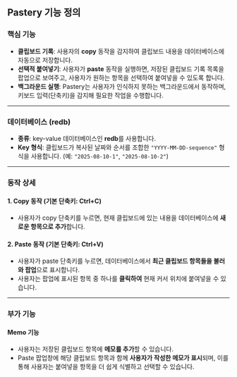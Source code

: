 
## Pastery 기능 정의

### 핵심 기능
- **클립보드 기록**: 사용자의 **copy** 동작을 감지하여 클립보드 내용을 데이터베이스에 자동으로 저장합니다.
- **선택적 붙여넣기**: 사용자가 **paste** 동작을 실행하면, 저장된 클립보드 기록 목록을 팝업으로 보여주고, 사용자가 원하는 항목을 선택하여 붙여넣을 수 있도록 합니다.
- **백그라운드 실행**: Pastery는 사용자가 인식하지 못하는 백그라운드에서 동작하며, 키보드 입력(단축키)을 감지해 필요한 작업을 수행합니다.

---

### 데이터베이스 (redb)
- **종류**: key-value 데이터베이스인 **redb**를 사용합니다.
- **Key 형식**: 클립보드가 복사된 날짜와 순서를 조합한 `"YYYY-MM-DD-sequence"` 형식을 사용합니다. (예: `"2025-08-10-1"`, `"2025-08-10-2"`)

---

### 동작 상세

#### 1. Copy 동작 (기본 단축키: Ctrl+C)
- 사용자가 copy 단축키를 누르면, 현재 클립보드에 있는 내용을 데이터베이스에 **새로운 항목으로 추가**합니다.

#### 2. Paste 동작 (기본 단축키: Ctrl+V)
- 사용자가 paste 단축키를 누르면, 데이터베이스에서 **최근 클립보드 항목들을 불러와 팝업**으로 표시합니다.
- 사용자는 팝업에 표시된 항목 중 하나를 **클릭하여** 현재 커서 위치에 붙여넣을 수 있습니다.

---

### 부가 기능

#### Memo 기능
- 사용자는 저장된 클립보드 항목에 **메모를 추가**할 수 있습니다.
- Paste 팝업창에 해당 클립보드 항목과 함께 **사용자가 작성한 메모가 표시**되며, 이를 통해 사용자는 붙여넣을 항목을 더 쉽게 식별하고 선택할 수 있습니다.